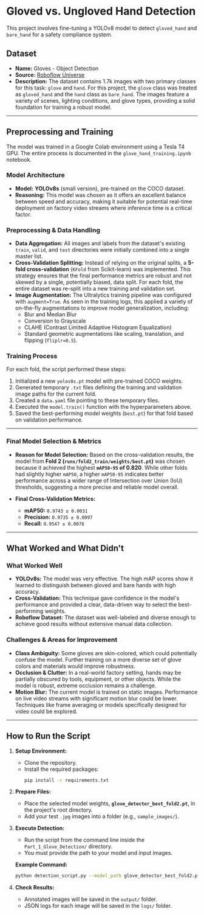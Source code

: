 # Gloved vs. Ungloved Hand Detection

This project involves fine-tuning a YOLOv8 model to detect `gloved_hand` and `bare_hand` for a safety compliance system.



## Dataset

* **Name:** Gloves - Object Detection
* **Source:** [Roboflow Universe](https://universe.roboflow.com/glove-uylxg/glove-q7czq/dataset/1)
* **Description:** The dataset contains 1.7k images with two primary classes for this task: `glove` and `hand`. For this project, the `glove` class was treated as `gloved_hand` and the `hand` class as `bare_hand`. The images feature a variety of scenes, lighting conditions, and glove types, providing a solid foundation for training a robust model.

---

## Preprocessing and Training

The model was trained in a Google Colab environment using a Tesla T4 GPU. The entire process is documented in the `glove_hand_training.ipynb` notebook.

### Model Architecture

* **Model:** **YOLOv8s** (small version), pre-trained on the COCO dataset.
* **Reasoning:** This model was chosen as it offers an excellent balance between speed and accuracy, making it suitable for potential real-time deployment on factory video streams where inference time is a critical factor.

### Preprocessing & Data Handling

* **Data Aggregation:** All images and labels from the dataset's existing `train`, `valid`, and `test` directories were initially combined into a single master list.
* **Cross-Validation Splitting:** Instead of relying on the original splits, a **5-fold cross-validation** (`KFold` from Scikit-learn) was implemented. This strategy ensures that the final performance metrics are robust and not skewed by a single, potentially biased, data split. For each fold, the entire dataset was re-split into a new training and validation set.
* **Image Augmentation:** The Ultralytics training pipeline was configured with `augment=True`. As seen in the training logs, this applied a variety of on-the-fly augmentations to improve model generalization, including:
    * Blur and Median Blur
    * Conversion to Grayscale
    * CLAHE (Contrast Limited Adaptive Histogram Equalization)
    * Standard geometric augmentations like scaling, translation, and flipping (`fliplr=0.5`).

### Training Process

For each fold, the script performed these steps:
1.  Initialized a new `yolov8s.pt` model with pre-trained COCO weights.
2.  Generated temporary `.txt` files defining the training and validation image paths for the current fold.
3.  Created a `data.yaml` file pointing to these temporary files.
4.  Executed the `model.train()` function with the hyperparameters above.
5.  Saved the best-performing model weights (`best.pt`) for that fold based on validation performance.

---

### Final Model Selection & Metrics

* **Reason for Model Selection:**
    Based on the cross-validation results, the model from **Fold 2 (`runs/fold2_train/weights/best.pt`)** was chosen because it achieved the highest **`mAP50-95` of 0.820**. While other folds had slightly higher `mAP50`, a higher `mAP50-95` indicates better performance across a wider range of Intersection over Union (IoU) thresholds, suggesting a more precise and reliable model overall.

* **Final Cross-Validation Metrics:**
    * **mAP50:** `0.9743 ± 0.0031`
    * **Precision:** `0.9735 ± 0.0097`
    * **Recall:** `0.9547 ± 0.0076`

---

## What Worked and What Didn't

### What Worked Well

* **YOLOv8s:** The model was very effective. The high mAP scores show it learned to distinguish between gloved and bare hands with high accuracy.
* **Cross-Validation:** This technique gave confidence in the model's performance and provided a clear, data-driven way to select the best-performing weights.
* **Roboflow Dataset:** The dataset was well-labeled and diverse enough to achieve good results without extensive manual data collection.

### Challenges & Areas for Improvement

* **Class Ambiguity:** Some gloves are skin-colored, which could potentially confuse the model. Further training on a more diverse set of glove colors and materials would improve robustness.
* **Occlusion & Clutter:** In a real-world factory setting, hands may be partially obscured by tools, equipment, or other objects. While the model is robust, extreme occlusion remains a challenge.
* **Motion Blur:** The current model is trained on static images. Performance on live video streams with significant motion blur could be lower. Techniques like frame averaging or models specifically designed for video could be explored.

---

## How to Run the Script

1.  **Setup Environment:**
    * Clone the repository.
    * Install the required packages:
        ```bash
        pip install -r requirements.txt
        ```

2.  **Prepare Files:**
    * Place the selected model weights, **`glove_detector_best_fold2.pt`**, in the project's root directory.
    * Add your test `.jpg` images into a folder (e.g., `sample_images/`).

3.  **Execute Detection:**
    * Run the script from the command line inside the `Part_1_Glove_Detection/` directory.
    * You must provide the path to your model and input images.

    **Example Command:**
    ```bash
    python detection_script.py --model_path glove_detector_best_fold2.pt --input_dir sample_images/
    ```

4.  **Check Results:**
    * Annotated images will be saved in the `output/` folder.
    * JSON logs for each image will be saved in the `logs/` folder.